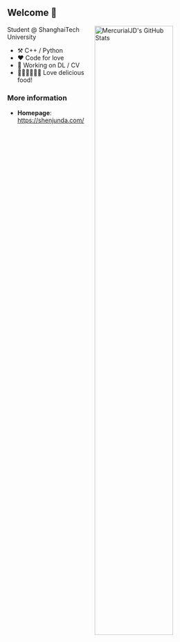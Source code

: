 <!--
**MercurialJD/MercurialJD** is a ✨ _special_ ✨ repository because its `README.md` (this file) appears on your GitHub profile.
-->

## Welcome 👋

<a href="https://github.com/MercurialJD">
<img
  src="https://github-readme-stats.vercel.app/api?username=MercurialJD&count_private=true&theme=beufy"
  title="MercurialJD&#039;s GitHub Stats"
  align="right"
  width="60%"
/>
</a>

Student @ ShanghaiTech University

* ⚒️ C++ / Python
* ❤ Code for love
* 🔭 Working on DL / CV
* 🍟🍔🍕🌭🍿🥓 Love delicious food!

### More information

- **Homepage**: <https://shenjunda.com/>
